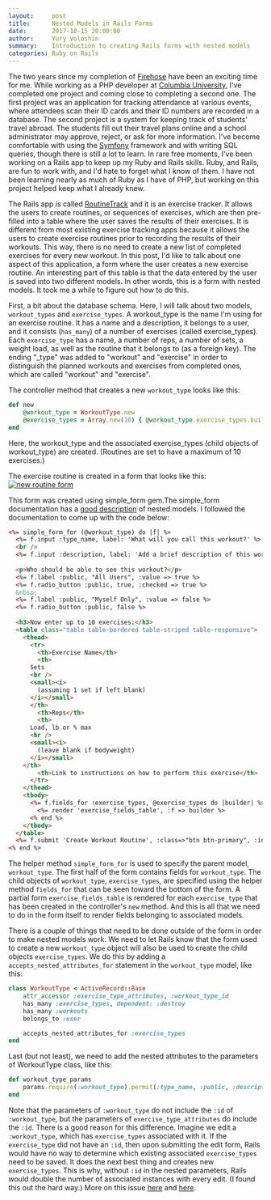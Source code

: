 ```yaml
---
layout:     post
title:      Nested Models in Rails Forms
date:       2017-10-15 20:00:00
author:     Yury Voloshin
summary:    Introduction to creating Rails forms with nested models
categories: Ruby on Rails
---
```

The two years since my completion of [Firehose](http://www.thefirehoseproject.com)  have been an exciting time for me. While working as a PHP developer at [Columbia University](http://www.columbia.edu), I've completed one project and coming close to completing a second one. The first project was an application for tracking attendance at various events, where attendees scan their ID cards and their ID numbers are recorded in a database. The second project is a system for keeping track of students' travel abroad. The students fill out their travel plans online and a school administrator may approve, reject, or ask for more information. I've become comfortable with using the [Symfony](http://www.symfony.com) framework and with writing SQL queries, though there is still a lot to learn. In rare free moments, I've been working on a Rails app to keep up my Ruby and Rails skills. Ruby, and Rails, are fun to work with, and I'd hate to forget what I know of them. I have not been learning nearly as much of Ruby as I have of PHP, but working on this project helped keep what I already knew. 

The Rails app is called [RoutineTrack](http://www.routinetrack.com) and it is an exercise tracker. It allows the users to create routines, or sequences of exercises, which are then pre-filled into a table where the user saves the results of their exercises. It is different from most existing exercise tracking apps because it allows the users to create exercise routines prior to recording the results of their workouts. This way, there is no need to create a new list of completed exercises for every new workout. In this post, I'd like to talk about one aspect of this application, a form where the user creates a new exercise routine. An interesting part of this table is that the data entered by the user is saved into two different models. In other words, this is a form with nested models. It took me a while to figure out how to do this. 

First, a bit about the database schema. Here, I will talk about two models, `workout_types` and `exercise_types`. A workout_type is the name I'm using for an exercise routine. It has a name and a description, it belongs to a user, and it consists (`has_many`) of a number of exercises (called exercise_types). Each `exercise_type` has a name, a number of reps, a number of sets, a weight load, as well as the routine that it belongs to (as a foreign key). The ending "_type" was added to "workout" and "exercise" in order to distinguish the planned workouts and exercises from completed ones, which are called "workout" and "exercise". 

The controller method that creates a new `workout_type` looks like this:

```ruby
def new
	@workout_type = WorkoutType.new
	@exercise_types = Array.new(10) { @workout_type.exercise_types.build }
end
```

Here, the workout_type and the associated exercise_types (child objects of workout_type) are created. (Routines are set to have a maximum of 10 exercises.)

The exercise routine is created in a form that looks like this:
[![new routine form](https://i.imgur.com/7NC3on0.png)](https://i.imgur.com/7NC3on0.png)

This form was created using simple_form gem.The simple_form documentation has a [good description](https://github.com/plataformatec/simple_form/wiki/Nested-Models) of nested models. I followed the documentation to come up with the code below: 

```html
<%= simple_form_for (@workout_type) do |f| %>
  <%= f.input :type_name, label: 'What will you call this workout?' %>
  <br />
  <%= f.input :description, label: 'Add a brief description of this workout.', input_html: { class: 'mceEditor' } %>
	
  <p>Who should be able to see this workout?</p>
  <%= f.label :public, "All Users", :value => true %>
  <%= f.radio_button :public, true, :checked => true %>
  &nbsp;
  <%= f.label :public, "Myself Only", :value => false %>
  <%= f.radio_button :public, false %>
    
  <h3>Now enter up to 10 exercises:</h3> 
  <table class="table table-bordered table-striped table-responsive">
    <thead>
      <tr>
        <th>Exercise Name</th>
        <th>
	  Sets
	  <br />
	  <small><i>
	    (assuming 1 set if left blank)
	  </i></small>
      </th>
        <th>Reps</th>
        <th>
	  Load, lb or % max
	  <br />
	  <small><i>
	    (leave blank if bodyweight)
	  </i></small>
	</th>
        <th>Link to instructions on how to perform this exercise</th>
      </tr>
    </thead>
    <tbody>
      <%= f.fields_for :exercise_types, @exercise_types do |builder| %>
        <%= render 'exercise_fields_table', :f => builder %>
      <% end %>
    </tbody>
  </table>
  <%= f.submit 'Create Workout Routine', :class=>"btn btn-primary", :id=>"routine_submit" %>
<% end %>
```

The helper method `simple_form_for` is used to specify the parent model, `workout_type`. The first half of the form contains fields for `workout_type`. The child objects of `workout_type`, `exercise_types`, are specified using the helper method `fields_for` that can be seen toward the bottom of the form. A partial form `exercise_fields_table` is rendered for each `exercise_type` that has been created in the controller's `new` method. And this is all that we need to do in the form itself to render fields belonging to associated models. 

There is a couple of things that need to be done outside of the form in order to make nested models work. We need to let Rails know that the form used to create a new `workout_type` object will also be used to create the child objects `exercise_types`. We do this by adding a `accepts_nested_attributes_for` statement in the `workout_type` model, like this:

```ruby
class WorkoutType < ActiveRecord::Base
	attr_accessor :exercise_type_attributes, :workout_type_id
	has_many :exercise_types, dependent: :destroy
	has_many :workouts
	belongs_to :user

	accepts_nested_attributes_for :exercise_types
end
```

Last (but not least), we need to add the nested attributes to the parameters of WorkoutType class, like this:

```ruby
def workout_type_params
	params.require(:workout_type).permit(:type_name, :public, :description, exercise_types_attributes: [:id, :name, :sets, :reps, :load, :url])
end
```

Note that the parameters of `:workout_type` do not include the `:id` of `:workout_type`, but the parameters of `exercise_type_attributes` do include the `:id`. There is a good reason for this difference. Imagine we edit a `:workout_type`, which has `exercise_types` associated with it. If the `exercise_type` did not have an `:id`, then upon submitting the edit form, Rails would have no way to determine which existing associated `exercise_types` need to be saved. It does the next best thing and creates new `exercise_types`. This is why, without `:id` in the nested parameters, Rails would double the number of associated instances with every edit. (I found this out the hard way.) More on this issue [here](https://stackoverflow.com/questions/18946479/ror-nested-attributes-produces-duplicates-when-edit) and [here](https://github.com/activeadmin/activeadmin/issues/2994).
